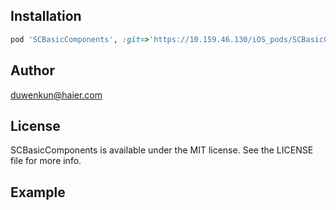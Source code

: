 
## Installation

```ruby
pod 'SCBasicComponents', :git=>'https://10.159.46.130/iOS_pods/SCBasicComponents.git'
```

## Author

duwenkun@haier.com

## License

SCBasicComponents is available under the MIT license. See the LICENSE file for more info.


## Example


